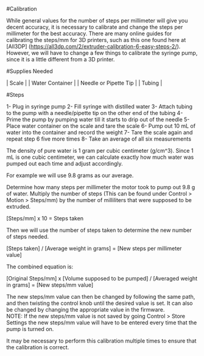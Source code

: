 #Calibration

While general values for the number of steps per millimeter will give you decent accuracy, it is necessary to calibrate and change the steps per millimeter for the best accuracy. There are many online guides for calibrating the steps/mm for 3D printers, such as this one found here at [All3DP] (https://all3dp.com/2/extruder-calibration-6-easy-steps-2/). However, we will have to change a few things to calibrate the syringe pump, since it is a little different from a 3D printer.

#Supplies Needed

| Scale |
| Water Container |
| Needle or Pipette Tip |
| Tubing |

#Steps

1- Plug in syringe pump
2- Fill syringe with distilled water
3- Attach tubing to the pump with a needle/pipette tip on the other end of the tubing
4- Prime the pump by pumping water till it starts to drip out of the needle
5- Place water container on the scale and tare the scale
6- Pump out 10 mL of water into the container and record the weight
7- Tare the scale again and repeat step 6 five more times
8- Take an average of all six measurements

The density of pure water is 1 gram per cubic centimeter (g/cm^3). Since 1 mL is one cubic centimeter, we can calculate exactly how much water was pumped out each time and adjust accordingly.

For example we will use 9.8 grams as our average.

Determine how many steps per millimeter the motor took to pump out 9.8 g of water. Multiply the number of steps (This can be found under Control > Motion > Steps/mm) by the number of milliliters that were supposed to be extruded.

  [Steps/mm] x 10 = Steps taken

Then we will use the number of steps taken to determine the new number of steps needed.

  [Steps taken] / [Average weight in grams] = [New steps per millimeter value]

The combined equation is:

  [Original Steps/mm] x [Volume supposed to be pumped] / [Averaged weight in grams] = [New steps/mm value]

The new steps/mm value can then be changed by following the same path, and then twisting the control knob until the desired value is set. It can also be changed by changing the appropriate value in the firmware.  
 NOTE: If the new steps/mm value is not saved by going Control > Store Settings the new steps/mm value will have to be entered every time that the pump is turned on.

It may be necessary to perform this calibration multiple times to ensure that the calibration is correct.

